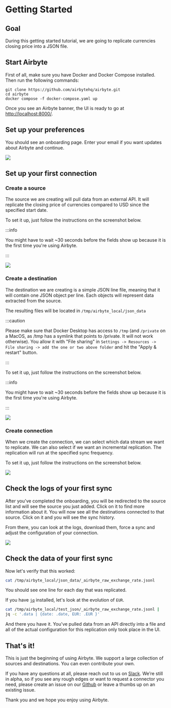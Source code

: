 # Getting Started

## Goal

During this getting started tutorial, we are going to replicate currencies closing price into a JSON file.

## Start Airbyte

First of all, make sure you have Docker and Docker Compose installed. Then run the following commands:

```text
git clone https://github.com/airbytehq/airbyte.git
cd airbyte
docker compose -f docker-compose.yaml up
```

Once you see an Airbyte banner, the UI is ready to go at [http://localhost:8000/](http://localhost:8000/).

## Set up your preferences

You should see an onboarding page. Enter your email if you want updates about Airbyte and continue.

![](../.gitbook/assets/airbyte_get-started.png)

## Set up your first connection

### Create a source

The source we are creating will pull data from an external API. It will replicate the closing price of currencies compared to USD since the specified start date.

To set it up, just follow the instructions on the screenshot below.

:::info

You might have to wait ~30 seconds before the fields show up because it is the first time you're using Airbyte.

:::

![](../.gitbook/assets/demo_source.png)

### Create a destination

The destination we are creating is a simple JSON line file, meaning that it will contain one JSON object per line. Each objects will represent data extracted from the source.

The resulting files will be located in `/tmp/airbyte_local/json_data`

:::caution

Please make sure that Docker Desktop has access to `/tmp` (and `/private` on a MacOS, as /tmp has a symlink that points to /private. It will not work otherwise). You allow it with "File sharing" in `Settings -> Resources -> File sharing -> add the one or two above folder` and hit the "Apply & restart" button.

:::

To set it up, just follow the instructions on the screenshot below.

:::info

You might have to wait ~30 seconds before the fields show up because it is the first time you're using Airbyte.

:::

![](../.gitbook/assets/demo_destination.png)

### Create connection

When we create the connection, we can select which data stream we want to replicate. We can also select if we want an incremental replication. The replication will run at the specified sync frequency.

To set it up, just follow the instructions on the screenshot below.

![](../.gitbook/assets/demo_connection.png)

## Check the logs of your first sync

After you've completed the onboarding, you will be redirected to the source list and will see the source you just added. Click on it to find more information about it. You will now see all the destinations connected to that source. Click on it and you will see the sync history.

From there, you can look at the logs, download them, force a sync and adjust the configuration of your connection.

![](../.gitbook/assets/demo_history.png)

## Check the data of your first sync

Now let's verify that this worked:

```bash
cat /tmp/airbyte_local/json_data/_airbyte_raw_exchange_rate.jsonl
```

You should see one line for each day that was replicated.

If you have [`jq`](https://stedolan.github.io/jq/) installed, let's look at the evolution of `EUR`.

```bash
cat /tmp/airbyte_local/test_json/_airbyte_raw_exchange_rate.jsonl | 
jq -c '.data | {date: .date, EUR: .EUR }'
```

And there you have it. You've pulled data from an API directly into a file and all of the actual configuration for this replication only took place in the UI.

## That's it!

This is just the beginning of using Airbyte. We support a large collection of sources and destinations. You can even contribute your own.

If you have any questions at all, please reach out to us on [Slack](https://slack.airbyte.io/). We’re still in alpha, so if you see any rough edges or want to request a connector you need, please create an issue on our [Github](https://github.com/airbytehq/airbyte) or leave a thumbs up on an existing issue.

Thank you and we hope you enjoy using Airbyte.

